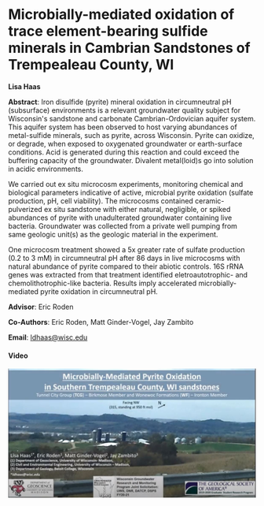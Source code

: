 # Microbially-mediated oxidation of trace element-bearing sulfide minerals in Cambrian Sandstones of Trempealeau County, WI

**Lisa Haas**

**Abstract**: Iron disulfide (pyrite) mineral oxidation in circumneutral pH (subsurface) environments is a relevant groundwater quality subject for Wisconsin's sandstone and carbonate Cambrian-Ordovician aquifer system. This aquifer system has been observed to host varying abundances of metal-sulfide minerals, such as pyrite, across Wisconsin. Pyrite can oxidize, or degrade, when exposed to oxygenated groundwater or earth-surface conditions. Acid is generated during this reaction and could exceed the buffering capacity of the groundwater. Divalent metal(loid)s go into solution in acidic environments.

We carried out ex situ microcosm experiments, monitoring chemical and biological parameters indicative of active, microbial pyrite oxidation (sulfate production, pH, cell viability). The microcosms contained ceramic-pulverized ex situ sandstone with either natural, negligible, or spiked abundances of pyrite with unadulterated groundwater containing live bacteria. Groundwater was collected from a private well pumping from same geologic unit(s) as the geologic material in the experiment.

One microcosm treatment showed a 5x greater rate of sulfate production (0.2 to 3 mM) in circumneutral pH after 86 days in live microcosms with natural abundance of pyrite compared to their abiotic controls. 16S rRNA genes was extracted from that treatment identified eletroautotrophic- and chemolithotrophic-like bacteria. Results imply accelerated microbially-mediated pyrite oxidation in circumneutral pH.

**Advisor**: Eric Roden

**Co-Authors**: Eric Roden, Matt Ginder-Vogel, Jay Zambito

**Email**: [ldhaas@wisc.edu](mailto:ldhaas@wisc.edu)

#### Video
[![lhaas_thumb](../../img/lhaas_thumb.jpg)](https://www.youtube.com/watch?v=wfzoAtRmq3Y)
